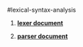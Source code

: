 #lexical-syntax-analysis

1. **[lexer document](https://github.com/chenzl25/lexical-syntax-analysis/tree/master/lexer)**

2. **[parser document](https://github.com/chenzl25/lexical-syntax-analysis/blob/master/parser)**